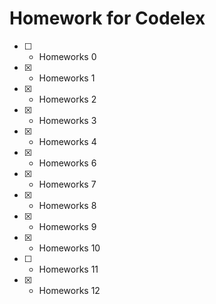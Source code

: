 # Homework for Codelex

- [ ] - Homeworks 0 
- [x] - Homeworks 1
- [x] - Homeworks 2
- [x] - Homeworks 3
- [x] - Homeworks 4
- [x] - Homeworks 6
- [x] - Homeworks 7
- [x] - Homeworks 8
- [x] - Homeworks 9
- [x] - Homeworks 10
- [ ] - Homeworks 11
- [x] - Homeworks 12